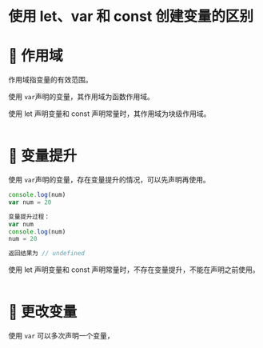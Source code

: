 # 使用 let、var 和 const 创建变量的区别

# 📌 作用域

作用域指变量的有效范围。

使用 `var`声明的变量，其作用域为函数作用域。

使用 let 声明变量和 const 声明常量时，其作用域为块级作用域。

```javascript

```

# 📌 变量提升

使用 `var`声明的变量，存在变量提升的情况，可以先声明再使用。

```javascript
console.log(num)
var num = 20

变量提升过程：
var num
console.log(num)
num = 20

返回结果为 // undefined
```

使用 let 声明变量和 const 声明常量时，不存在变量提升，不能在声明之前使用。

```javascript

```

# 📌 更改变量

使用 `var` 可以多次声明一个变量，
